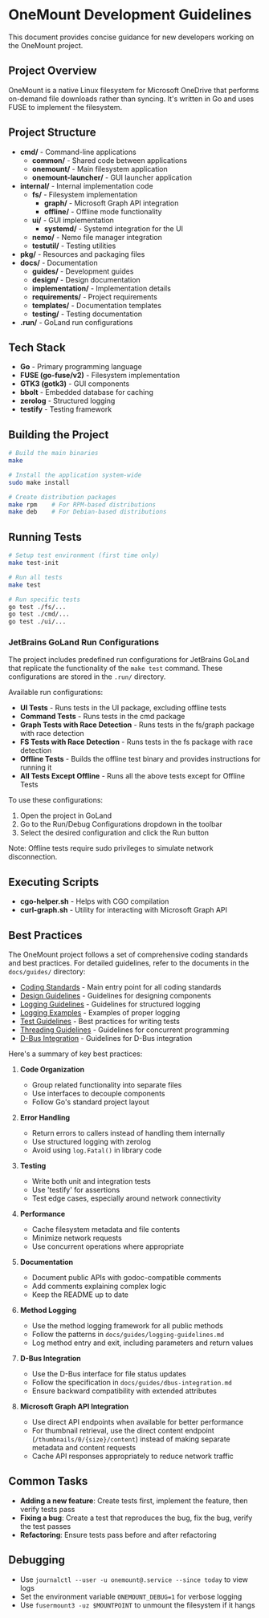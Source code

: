 # OneMount Development Guidelines

This document provides concise guidance for new developers working on the OneMount project.

## Project Overview

OneMount is a native Linux filesystem for Microsoft OneDrive that performs on-demand file downloads rather than syncing. It's written in Go and uses FUSE to implement the filesystem.

## Project Structure

- **cmd/** - Command-line applications
  - **common/** - Shared code between applications
  - **onemount/** - Main filesystem application
  - **onemount-launcher/** - GUI launcher application
- **internal/** - Internal implementation code
  - **fs/** - Filesystem implementation
    - **graph/** - Microsoft Graph API integration
    - **offline/** - Offline mode functionality
  - **ui/** - GUI implementation
    - **systemd/** - Systemd integration for the UI
  - **nemo/** - Nemo file manager integration
  - **testutil/** - Testing utilities
- **pkg/** - Resources and packaging files
- **docs/** - Documentation
  - **guides/** - Development guides
  - **design/** - Design documentation
  - **implementation/** - Implementation details
  - **requirements/** - Project requirements
  - **templates/** - Documentation templates
  - **testing/** - Testing documentation
- **.run/** - GoLand run configurations

## Tech Stack

- **Go** - Primary programming language
- **FUSE (go-fuse/v2)** - Filesystem implementation
- **GTK3 (gotk3)** - GUI components
- **bbolt** - Embedded database for caching
- **zerolog** - Structured logging
- **testify** - Testing framework

## Building the Project

```bash
# Build the main binaries
make

# Install the application system-wide
sudo make install

# Create distribution packages
make rpm    # For RPM-based distributions
make deb    # For Debian-based distributions
```

## Running Tests

```bash
# Setup test environment (first time only)
make test-init

# Run all tests
make test

# Run specific tests
go test ./fs/...
go test ./cmd/...
go test ./ui/...
```

### JetBrains GoLand Run Configurations

The project includes predefined run configurations for JetBrains GoLand that replicate the functionality of the `make test` command. These configurations are stored in the `.run/` directory.

Available run configurations:
- **UI Tests** - Runs tests in the UI package, excluding offline tests
- **Command Tests** - Runs tests in the cmd package
- **Graph Tests with Race Detection** - Runs tests in the fs/graph package with race detection
- **FS Tests with Race Detection** - Runs tests in the fs package with race detection
- **Offline Tests** - Builds the offline test binary and provides instructions for running it
- **All Tests Except Offline** - Runs all the above tests except for Offline Tests

To use these configurations:
1. Open the project in GoLand
2. Go to the Run/Debug Configurations dropdown in the toolbar
3. Select the desired configuration and click the Run button

Note: Offline tests require sudo privileges to simulate network disconnection.

## Executing Scripts

- **cgo-helper.sh** - Helps with CGO compilation
- **curl-graph.sh** - Utility for interacting with Microsoft Graph API

## Best Practices

The OneMount project follows a set of comprehensive coding standards and best practices. For detailed guidelines, refer to the documents in the `docs/guides/` directory:

- [Coding Standards](../docs/guides/coding-standards.md) - Main entry point for all coding standards
- [Design Guidelines](../docs/guides/design-guidelines.md) - Guidelines for designing components
- [Logging Guidelines](../docs/guides/logging-guidelines.md) - Guidelines for structured logging
- [Logging Examples](../docs/guides/logging-examples.md) - Examples of proper logging
- [Test Guidelines](../docs/guides/testing/test-guidelines.md) - Best practices for writing tests
- [Threading Guidelines](../docs/guides/threading-guidelines.md) - Guidelines for concurrent programming
- [D-Bus Integration](../docs/guides/dbus-integration.md) - Guidelines for D-Bus integration

Here's a summary of key best practices:

1. **Code Organization**
   - Group related functionality into separate files
   - Use interfaces to decouple components
   - Follow Go's standard project layout

2. **Error Handling**
   - Return errors to callers instead of handling them internally
   - Use structured logging with zerolog
   - Avoid using `log.Fatal()` in library code

3. **Testing**
   - Write both unit and integration tests
   - Use 'testify' for assertions
   - Test edge cases, especially around network connectivity

4. **Performance**
   - Cache filesystem metadata and file contents
   - Minimize network requests
   - Use concurrent operations where appropriate

5. **Documentation**
   - Document public APIs with godoc-compatible comments
   - Add comments explaining complex logic
   - Keep the README up to date

6. **Method Logging**
   - Use the method logging framework for all public methods
   - Follow the patterns in `docs/guides/logging-guidelines.md`
   - Log method entry and exit, including parameters and return values

7. **D-Bus Integration**
   - Use the D-Bus interface for file status updates
   - Follow the specification in `docs/guides/dbus-integration.md`
   - Ensure backward compatibility with extended attributes

8. **Microsoft Graph API Integration**
   - Use direct API endpoints when available for better performance
   - For thumbnail retrieval, use the direct content endpoint (`/thumbnails/0/{size}/content`) instead of making separate metadata and content requests
   - Cache API responses appropriately to reduce network traffic

## Common Tasks

- **Adding a new feature**: Create tests first, implement the feature, then verify tests pass
- **Fixing a bug**: Create a test that reproduces the bug, fix the bug, verify the test passes
- **Refactoring**: Ensure tests pass before and after refactoring

## Debugging

- Use `journalctl --user -u onemount@.service --since today` to view logs
- Set the environment variable `ONEMOUNT_DEBUG=1` for verbose logging
- Use `fusermount3 -uz $MOUNTPOINT` to unmount the filesystem if it hangs
